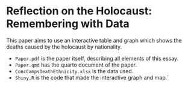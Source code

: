 # Reflection on the Holocaust: Remembering with Data

This paper aims to use an interactive table and graph which shows the deaths caused by the holocaust by nationality.

- `Paper.pdf` is the paper itself, describing all elements of this essay.
- `Paper.qmd` has the quarto document of the paper.
- `ConcCampsDeathEthnicity.xlsx` is the data used.
- `Shiny.R` is the code that made the interactive graph and map.`
